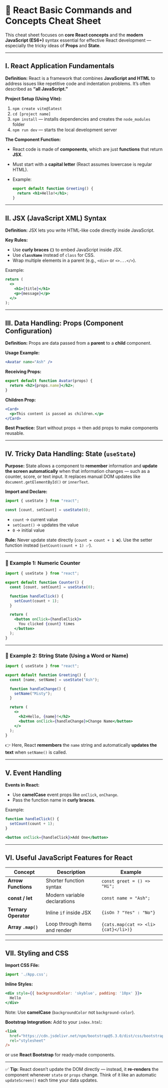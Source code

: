 # 🧠 React Basic Commands and Concepts Cheat Sheet

This cheat sheet focuses on **core React concepts** and the **modern JavaScript (ES6+)** syntax essential for effective React development — especially the tricky ideas of **Props** and **State**.

---

## I. React Application Fundamentals

**Definition:** React is a framework that combines **JavaScript and HTML** to address issues like repetitive code and indentation problems. It’s often described as **“all JavaScript.”**

**Project Setup (Using Vite):**

1. `npm create vite@latest`
2. `cd [project name]`
3. `npm install` — installs dependencies and creates the `node_modules` folder
4. `npm run dev` — starts the local development server

**The Component Function:**

* React code is made of **components**, which are just **functions** that return **JSX**.
* Must start with a **capital letter** (React assumes lowercase is regular HTML).
* Example:

  ```jsx
  export default function Greeting() {
    return <h1>Hello!</h1>;
  }
  ```

---

## II. JSX (JavaScript XML) Syntax

**Definition:** JSX lets you write HTML-like code directly inside JavaScript.

**Key Rules:**

* Use **curly braces `{}`** to embed JavaScript inside JSX.
* Use **`className`** instead of `class` for CSS.
* Wrap multiple elements in a parent (e.g., `<div>` or `<>...</>`).

Example:

```jsx
return (
  <>
    <h1>{title}</h1>
    <p>{message}</p>
  </>
);
```

---

## III. Data Handling: Props (Component Configuration)

**Definition:** Props are data passed from a **parent** to a **child** component.

**Usage Example:**

```jsx
<Avatar name="Ash" />
```

**Receiving Props:**

```jsx
export default function Avatar(props) {
  return <h2>{props.name}</h2>;
}
```

**Children Prop:**

```jsx
<Card>
  <p>This content is passed as children.</p>
</Card>
```

**Best Practice:**
Start without props → then add props to make components reusable.

---

## IV. Tricky Data Handling: State (`useState`)

**Purpose:**
State allows a component to **remember** information and **update the screen automatically** when that information changes — such as a counter, score, or text input. It replaces manual DOM updates like `document.getElementById()` or `innerText`.

**Import and Declare:**

```jsx
import { useState } from "react";

const [count, setCount] = useState(0);
```

* `count` → current value
* `setCount()` → updates the value
* `0` → initial value

**Rule:**
Never update state directly (`count = count + 1 ❌`).
Use the setter function instead (`setCount(count + 1) ✅`).

---

### 🧩 Example 1: Numeric Counter

```jsx
import { useState } from "react";

export default function Counter() {
  const [count, setCount] = useState(0);

  function handleClick() {
    setCount(count + 1);
  }

  return (
    <button onClick={handleClick}>
      You clicked {count} times
    </button>
  );
}
```

---

### 🧩 Example 2: String State (Using a Word or Name)

```jsx
import { useState } from "react";

export default function Greeting() {
  const [name, setName] = useState("Ash");

  function handleChange() {
    setName("Misty");
  }

  return (
    <>
      <h2>Hello, {name}!</h2>
      <button onClick={handleChange}>Change Name</button>
    </>
  );
}
```

👉 Here, React **remembers** the `name` string and automatically **updates the text** when `setName()` is called.

---

## V. Event Handling

**Events in React:**

* Use **camelCase** event props like `onClick`, `onChange`.
* Pass the function name in **curly braces**.

Example:

```jsx
function handleClick() {
  setCount(count + 1);
}

<button onClick={handleClick}>Add One</button>
```

---

## VI. Useful JavaScript Features for React

| Concept              | Description                   | Example                             |
| -------------------- | ----------------------------- | ----------------------------------- |
| **Arrow Functions**  | Shorter function syntax       | `const greet = () => "Hi";`         |
| **const / let**      | Modern variable declarations  | `const name = "Ash";`               |
| **Ternary Operator** | Inline `if` inside JSX        | `{isOn ? "Yes" : "No"}`             |
| **Array `.map()`**   | Loop through items and render | `{cats.map(cat => <li>{cat}</li>)}` |

---

## VII. Styling and CSS

**Import CSS File:**

```jsx
import './App.css';
```

**Inline Styles:**

```jsx
<div style={{ backgroundColor: 'skyblue', padding: '10px' }}>
  Hello
</div>
```

Note: Use **camelCase** (`backgroundColor` not `background-color`).

**Bootstrap Integration:**
Add to your `index.html`:

```html
<link
  href="https://cdn.jsdelivr.net/npm/bootstrap@5.3.0/dist/css/bootstrap.min.css"
  rel="stylesheet"
/>
```

or use **React Bootstrap** for ready-made components.

---

✅ **Tip:**
React doesn’t update the DOM directly — instead, it **re-renders** the component whenever `state` or `props` change. Think of it like an automatic `updateScreen()` each time your data updates.
